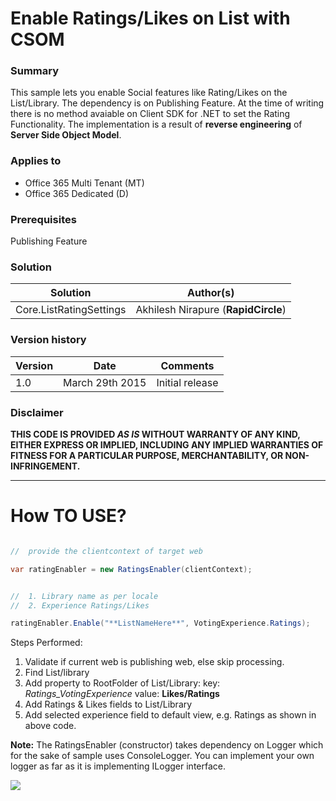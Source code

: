 # Enable Ratings/Likes on List with CSOM #

### Summary ###
This sample lets you enable Social features like Rating/Likes on the List/Library. The dependency is on Publishing Feature. At the time of writing there is no method avaiable on Client SDK for .NET to set the Rating Functionality.
The implementation is a result of **reverse engineering** of  **Server Side Object Model**.



### Applies to ###
-  Office 365 Multi Tenant (MT)
-  Office 365 Dedicated (D)

### Prerequisites ###
Publishing Feature

### Solution ###
Solution | Author(s)
---------|----------
Core.ListRatingSettings | Akhilesh Nirapure (**RapidCircle**)

### Version history ###
Version  | Date | Comments
---------| -----| --------
1.0  | March 29th 2015 | Initial release

### Disclaimer ###
**THIS CODE IS PROVIDED *AS IS* WITHOUT WARRANTY OF ANY KIND, EITHER EXPRESS OR IMPLIED, INCLUDING ANY IMPLIED WARRANTIES OF FITNESS FOR A PARTICULAR PURPOSE, MERCHANTABILITY, OR NON-INFRINGEMENT.**


----------

# How TO USE? #


```C#

//  provide the clientcontext of target web 

var ratingEnabler = new RatingsEnabler(clientContext);


//  1. Library name as per locale
//  2. Experience Ratings/Likes

ratingEnabler.Enable("**ListNameHere**", VotingExperience.Ratings);

```


Steps Performed:

1. Validate if current web is publishing web, else skip processing.
2. Find List/library 
3. Add property to RootFolder of List/Library: key: *Ratings_VotingExperience* value: **Likes/Ratings**
4. Add Ratings & Likes fields to List/Library
5. Add selected experience field to default view, e.g. Ratings as shown in above code.


**Note:** The RatingsEnabler (constructor) takes dependency on Logger which for the sake of sample uses ConsoleLogger. You can implement your own logger as far as it is implementing ILogger interface. 

<img src="https://telemetry.sharepointpnp.com/pnp/samples/Core.ListRatingSettings" />